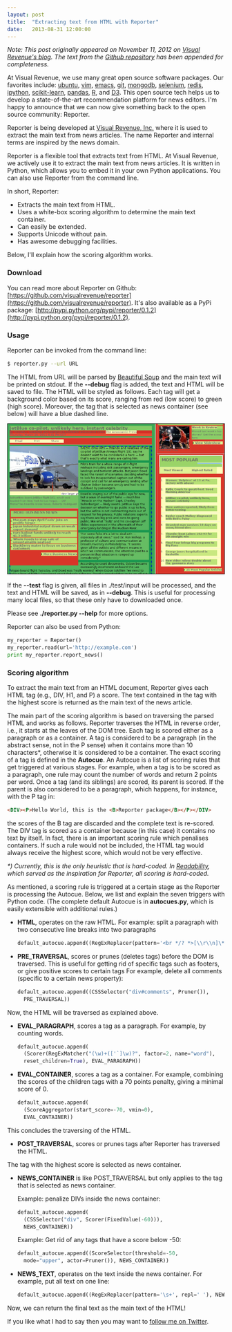 ```yaml
---
layout: post
title:  "Extracting text from HTML with Reporter"
date:   2013-08-31 12:00:00
---
```


*Note: This post originally appeared on November 11, 2012 on [Visual Revenue's blog][tech]. The text from the [Github repository][gh] has been appended for completeness.*

At Visual Revenue, we use many great open source software packages. Our favorites include: [ubuntu](http://www.ubuntu.com/), [vim](http://www.vim.org/), [emacs](http://www.gnu.org/software/emacs/), [git](http://git-scm.com/), [mongodb](http://www.mongodb.org/), [selenium](http://seleniumhq.org/), [redis](http://redis.io/), [ipython](http://ipython.org/), [scikit-learn](http://scikit-learn.org/stable/), [pandas](http://pandas.pydata.org/), [R](http://www.r-project.org/), and [D3](http://d3js.org/). This open source tech helps us to develop a state-of-the-art recommendation platform for news editors. I'm happy to announce that we can now give something back to the open source community: Reporter.

Reporter is being developed at [Visual Revenue, Inc.](http://www.visualrevenue.com) where it is used to extract the main text from news articles. The name Reporter and internal terms are inspired by the news domain.

Reporter is a flexible tool that extracts text from HTML. At Visual Revenue, we actively use it to extract the main text from news articles. It is written in Python, which allows you to embed it in your own Python applications. You can also use Reporter from the command line.

In short, Reporter:

-	Extracts the main text from HTML.
-	Uses a white-box scoring algorithm to determine the main text container.
-	Can easily be extended.
-	Supports Unicode without pain.
-	Has awesome debugging facilities.

Below, I'll explain how the scoring algorithm works.

### Download

You can read more about Reporter on Github:
[https://github.com/visualrevenue/reporter](https://github.com/visualrevenue/reporter). It's also available as a PyPi package:
[http://pypi.python.org/pypi/reporter/0.1.2](http://pypi.python.org/pypi/reporter/0.1.2).

### Usage

Reporter can be invoked from the command line:

```bash
$ reporter.py --url URL
```

The HTML from URL will be parsed by [Beautiful Soup](http://www.crummy.com/software/BeautifulSoup/bs4/doc/) and the main
text will be printed on stdout. If the **--debug** flag is added, the text and HTML will be saved to file. The HTML will be styled as follows. Each tag will get a background color based on its score, ranging from red (low score) to green (high score). Moreover, the tag that is selected as news container (see below) will have a blue dashed line.

![Scoring][scoring]

If the **--test** flag is given, all files in ./test/input will be processed, and the text and HTML will be saved, as in **--debug**. This is useful for processing many local files, so that these only have to downloaded once. 

Please see **./reporter.py --help** for more options.

Reporter can also be used from Python:

```python
my_reporter = Reporter()
my_reporter.read(url='http://example.com')
print my_reporter.report_news()
```


### Scoring algorithm

To extract the main text from an HTML document, Reporter gives each HTML tag (e.g., DIV, H1, and P) a score. The text contained in the tag with the highest score is returned as the main text of the news article.

The main part of the scoring algorithm is based on traversing the parsed HTML and works as follows. Reporter traverses the HTML in reverse order, i.e., it starts at the leaves of the DOM tree. Each tag is scored either as a paragraph or as a container. A tag is considered to be a paragraph (in the abstract sense, not in the P sense) when it contains more than 10 characters\*, otherwise it is considered to be a container. The exact scoring of a tag is defined in the **Autocue**. An Autocue is a list of scoring rules that get triggered at various stages. For example, when a tag is to be scored as a paragraph, one rule may count the number of words and return 2 points per word. Once a tag (and its siblings) are scored, its parent is scored. If the parent is also considered to be a paragraph, which happens, for
instance, with the P tag in: 

```html
<DIV><P>Hello World, this is the <B>Reporter package</B></P></DIV>
```

the scores of the B tag are discarded and the complete text is re-scored. The DIV tag is scored as a container because (in this case) it contains no text by itself. In fact, there is
an important scoring rule which penalises containers. If such a rule would not be included, the HTML tag would always receive the highest score, which would not be very effective. 

_\*) Currently, this is the only heuristic that is hard-coded. In
[Readability](https://github.com/gfxmonk/python-readability), which served as the inspiration for Reporter, all scoring is hard-coded._

As mentioned, a scoring rule is triggered at a certain stage as the Reporter is processing the Autocue. Below, we list and explain the seven triggers with Python code. (The complete default Autocue is in **autocues.py**, which is easily extensible with additional rules.)


- **HTML**, operates on the raw HTML. For example: split a paragraph with two consecutive line breaks into two paragraphs
	
	```python
	default_autocue.append((RegExReplacer(pattern='<br */? *>[\\r\\n]\*<br */? *>', repl='</p><p>'), HTML))
	```

- **PRE\_TRAVERSAL**, scores or prunes (deletes tags) before the DOM is traversed. This is useful for getting rid of specific tags such as footers, or give positive scores to certain tags For example, delete all comments (specific to a certain news property):

	```python
	default_autocue.append((CSSSelector("div#comments", Pruner()),
	  PRE_TRAVERSAL))
	```

Now, the HTML will be traversed as explained above.

- **EVAL\_PARAGRAPH**, scores a tag as a paragraph. For example, by counting words.

	```python
	default_autocue.append(
	  (Scorer(RegExMatcher("(\w)+(['`]\w)?", factor=2, name="word"),
	  reset_children=True), EVAL_PARAGRAPH))
	```

- **EVAL\_CONTAINER**, scores a tag as a container. For example, combining the scores of the children tags with a 70 points penalty, giving a minimal score of 0.

	```python
	default_autocue.append(
	  (ScoreAggregator(start_score=-70, vmin=0),
	  EVAL_CONTAINER))
	```

This concludes the traversing of the HTML.

- **POST\_TRAVERSAL**, scores or prunes tags after Reporter has traversed the HTML. 

The tag with the highest score is selected as news container.

- **NEWS\_CONTAINER** is like POST\_TRAVERSAL but only applies to the tag that is selected as news container.

	Example: penalize DIVs inside the news container:
	
	```python
	default_autocue.append(
	  (CSSSelector("div", Scorer(FixedValue(-60))),
	  NEWS_CONTAINER))
	```
	Example: Get rid of any tags that have a score below -50:

	```python
	default_autocue.append((ScoreSelector(threshold=-50, 
	  mode="upper", actor=Pruner()), NEWS_CONTAINER))
	```

- **NEWS\_TEXT**, operates on the text inside the news container. For example, put all text on one line:

	```python
	default_autocue.append((RegExReplacer(pattern='\s+', repl=' '), NEWS_TEXT))
	```

Now, we can return the final text as the main text of the HTML!

If you like what I had to say then you may want to [follow me on Twitter][twitter].


[twitter]: https://twitter.com/jeroenhjanssens
[tech]: http://visualrevenue.com/blog
[scoring]: /img/scoring.png
[gh]: https://github.com/visualrevenue/reporter
